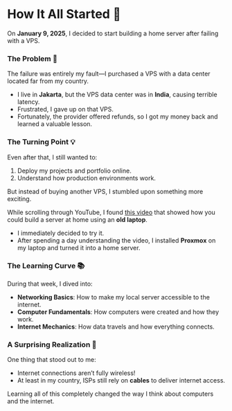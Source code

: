 # How It All Started 🚀  

On **January 9, 2025**, I decided to start building a home server after failing with a VPS.  

### The Problem 🤦  
The failure was entirely my fault—I purchased a VPS with a data center located far from my country.  
- I live in **Jakarta**, but the VPS data center was in **India**, causing terrible latency.  
- Frustrated, I gave up on that VPS.  
- Fortunately, the provider offered refunds, so I got my money back and learned a valuable lesson.  

### The Turning Point 💡  
Even after that, I still wanted to:  
1. Deploy my projects and portfolio online.  
2. Understand how production environments work.  

But instead of buying another VPS, I stumbled upon something more exciting.  

While scrolling through YouTube, I found [this video](https://www.youtube.com/watch?v=wMSxYOZMl0U&feature=youtu.be) that showed how you could build a server at home using an **old laptop**.  
- I immediately decided to try it.  
- After spending a day understanding the video, I installed **Proxmox** on my laptop and turned it into a home server.  

### The Learning Curve 📚  
During that week, I dived into:  
- **Networking Basics**: How to make my local server accessible to the internet.  
- **Computer Fundamentals**: How computers were created and how they work.  
- **Internet Mechanics**: How data travels and how everything connects.  

### A Surprising Realization 🤔  
One thing that stood out to me:  
- Internet connections aren’t fully wireless!  
- At least in my country, ISPs still rely on **cables** to deliver internet access.  

Learning all of this completely changed the way I think about computers and the internet.  
